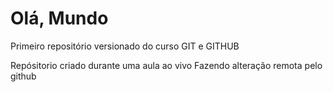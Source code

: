 # Olá, Mundo
 Primeiro repositório versionado do curso GIT e GITHUB

 Repósitorio criado durante uma aula ao vivo
 Fazendo alteração remota pelo github
 
